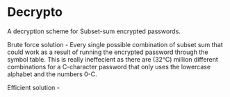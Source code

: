 <h1> Decrypto </h1>

A decryption scheme for Subset-sum encrypted passwords.

Brute force solution - Every single possible combination of subset sum that could work as a result of running the encrypted password through the symbol table. This is really ineffecient as there are (32^C) million different combinations for a C-character password that only uses the lowercase alphabet and the numbers 0-C.

Efficient solution -
